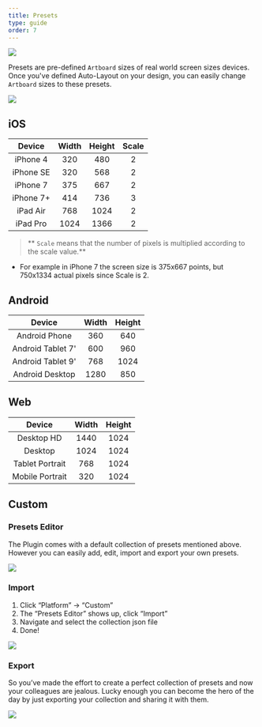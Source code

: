 ```yaml
---
title: Presets
type: guide
order: 7
---
```


![](https://cdn-images-1.medium.com/max/800/1*sXp3RmLwwkWkFh0yhn-CwQ.png)

Presets are pre-defined `Artboard` sizes of real world screen sizes devices.  
Once you've defined Auto-Layout on your design, you can easily change `Artboard` sizes to these presets.

![](https://cdn-images-1.medium.com/max/800/1*rkekHHmb9dDTCXRTzW3ZdQ.png)

## iOS

|   Device  |   Width  |   Height  | Scale |
|:---------:|:--------:|:---------:|:-----:|
| iPhone 4  |  320     |   480     |   2   |
| iPhone SE |  320     |   568     |   2   |
| iPhone 7  |  375     |   667     |   2   |
| iPhone 7+ |  414     |   736     |   3   |
| iPad Air  |  768     |   1024    |   2   |
| iPad Pro  |  1024    |   1366    |   2   |

> ** `Scale` means that the number of pixels is multiplied according to the scale value.**
  * For example in iPhone 7 the screen size is 375x667 points, but 750x1334 actual pixels since Scale is 2.


## Android

|   Device          |   Width  |   Height  |
|:-----------------:|:--------:|:---------:|
| Android Phone     |  360     |   640     |
| Android Tablet 7' |  600     |   960     |
| Android Tablet 9' |  768     |   1024    |
| Android Desktop   |  1280    |   850     |

## Web

|   Device         |   Width  |   Height  |
|:----------------:|:--------:|:---------:|
| Desktop HD       |  1440    |   1024    |
| Desktop          |  1024    |   1024    |
| Tablet Portrait  |  768     |   1024    |
| Mobile Portrait  |  320     |   1024    |

## Custom

### Presets Editor

The Plugin comes with a default collection of presets mentioned above. However you can easily add, edit, import and export your own presets.  

![](https://cdn-images-1.medium.com/max/800/1*qllGDNJ9EGl-eKx5JJpe1A.png)

### Import

1. Click “Platform” -> “Custom”
2. The “Presets Editor” shows up, click “Import”
3. Navigate and select the collection json file
4. Done!

![](https://cdn-images-1.medium.com/max/1000/1*yOFi5gnyrRw4r0rO2f7OyA.gif)

### Export 

So you’ve made the effort to create a perfect collection of presets and now your colleagues are jealous. Lucky enough you can become the hero of the day by just exporting your collection and sharing it with them.

![](https://cdn-images-1.medium.com/max/800/1*qZ4DTGWhIzaqSYmQ4BzCyg.png)